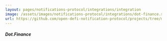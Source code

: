```yaml
---
layout: pages/notifications-protocol/integrations/integration
image: /assets/images/notifications-protocol/integrations/dot-finance.svg
url: https://github.com/open-defi-notification-protocol/projects/tree/master/dot-finance
---
```


##### Dot.Finance
